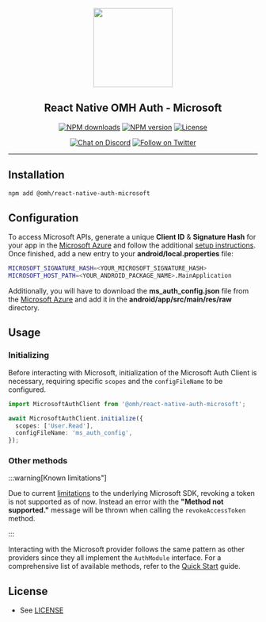 <p align="center">
  <a href="https://www.openmobilehub.com/">
    <img width="160px" src="https://www.openmobilehub.com/images/logo/omh_logo.png"/><br/>
  </a>
  <h2 align="center">React Native OMH Auth - Microsoft</h2>
</p>

<p align="center">
  <a href="https://www.npmjs.com/package/@omh/react-native-auth-microsoft"><img src="https://img.shields.io/npm/dm/@omh/react-native-auth-microsoft.svg?style=flat" alt="NPM downloads"/></a>
  <a href="https://www.npmjs.com/package/@omh/react-native-auth-microsoft"><img src="https://img.shields.io/npm/v/@omh/react-native-auth-microsoft.svg?style=flat" alt="NPM version"/></a>
  <a href="/LICENSE"><img src="https://img.shields.io/npm/l/@omh/react-native-auth-microsoft.svg?style=flat" alt="License"/></a>
</p>

<p align="center">
  <a href="https://discord.com/invite/yTAFKbeVMw"><img src="https://img.shields.io/discord/1115727214827278446.svg?style=flat&colorA=7289da&label=Chat%20on%20Discord" alt="Chat on Discord"/></a>
  <a href="https://twitter.com/openmobilehub"><img src="https://img.shields.io/twitter/follow/rnfirebase.svg?style=flat&colorA=1da1f2&colorB=&label=Follow%20on%20Twitter" alt="Follow on Twitter"/></a>
</p>

---

## Installation

```bash
npm add @omh/react-native-auth-microsoft
```

## Configuration

To access Microsoft APIs, generate a unique **Client ID** & **Signature Hash** for your app in the [Microsoft Azure](https://portal.azure.com) and follow the additional [setup instructions](https://learn.microsoft.com/en-us/azure/active-directory-b2c/configure-authentication-sample-android-app?tabs=kotlin). Once finished, add a new entry to your **android/local.properties** file:

```bash title="android/local.properties"
MICROSOFT_SIGNATURE_HASH=<YOUR_MICROSOFT_SIGNATURE_HASH>
MICROSOFT_HOST_PATH=<YOUR_ANDROID_PACKAGE_NAME>.MainApplication
```

Additionally, you will have to download the **ms_auth_config.json** file from the [Microsoft Azure](https://portal.azure.com) and add it in the **android/app/src/main/res/raw** directory.

## Usage

### Initializing

Before interacting with Microsoft, initialization of the Microsoft Auth Client is necessary, requiring specific `scopes` and the `configFileName` to be configured.

```typescript
import MicrosoftAuthClient from '@omh/react-native-auth-microsoft';

await MicrosoftAuthClient.initialize({
  scopes: ['User.Read'],
  configFileName: 'ms_auth_config',
});
```

### Other methods

:::warning[Known limitations"]

Due to current [limitations](https://github.com/AzureAD/microsoft-authentication-library-for-android/issues/1037) to the underlying Microsoft SDK, revoking a token is not supported as of now. Instead an error with the **"Method not supported."** message will be thrown when calling the `revokeAccessToken` method.

:::

Interacting with the Microsoft provider follows the same pattern as other providers since they all implement the `AuthModule` interface. For a comprehensive list of available methods, refer to the [Quick Start](https://special-barnacle-93vn82m.pages.github.io/docs/getting-started#sign-in) guide.

## License

- See [LICENSE](https://github.com/openmobilehub/react-native-omh-auth/blob/main/LICENSE)
